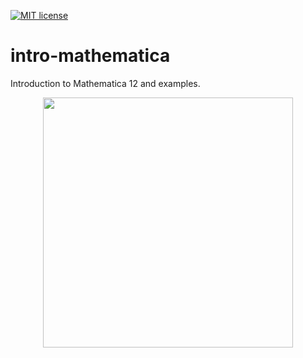 [![MIT license](https://img.shields.io/badge/License-MIT-blue.svg)](https://opensource.org/licenses/MIT)

# intro-mathematica
Introduction to Mathematica 12 and examples.
<p align="center">
<img align="center" width="400" height="400" src="https://content.wolfram.com/uploads/sites/10/2019/04/mathematica-12-spikey.png">
</p>
